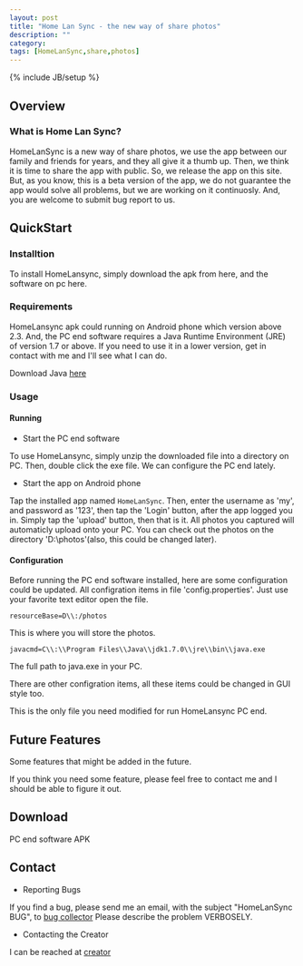 ```yaml
---
layout: post
title: "Home Lan Sync - the new way of share photos"
description: ""
category: 
tags: [HomeLanSync,share,photos]
---
```

{% include JB/setup %}

## Overview

### What is Home Lan Sync?

HomeLanSync is a new way of share photos, we use the app between our family and friends for years, and they all give it a thumb up. Then, we think it is time to share the app with public. So, we release the app on this site. But, as you know, this is a beta version of the app, we do not guarantee the app would solve all problems, but we are working on it continuosly. And, you are welcome to submit bug report to us.

## QuickStart

### Installtion

To install HomeLansync, simply download the apk from here, and the software on pc here.

### Requirements

HomeLansync apk could running on Android phone which version above 2.3.
And, the PC end software requires a Java Runtime Environment (JRE) of version 1.7 or above. If you need to use it in a lower version, get in contact with me and I'll see what I can do.

Download Java [here](http://java.com/)

### Usage

#### Running

- Start the PC end software

To use HomeLansync, simply unzip the downloaded file  into a directory on PC. Then, double click the exe file.
We can configure the PC end lately.

- Start the app on Android phone

Tap the installed app named `HomeLanSync`. Then, enter the username as 'my', and password as '123', then tap the 'Login' button, after the app logged you in. Simply tap the 'upload' button, then that is it. All photos you captured will automaticly upload onto your PC. You can check out the photos on the directory 'D:\photos'(also, this could be changed later).


#### Configuration
   
Before running the PC end software installed, here are some configuration could be updated. All configration items in file 'config.properties'. Just use your favorite text editor open the file.

    resourceBase=D\\:/photos

This is where you will store the photos.

    javacmd=C\\:\\Program Files\\Java\\jdk1.7.0\\jre\\bin\\java.exe

The full path to java.exe in your PC.

There are other configration items, all these items could be changed in GUI style too.

This is the only file you need modified for run HomeLansync PC end.


## Future Features

Some features that might be added in the future.

If you think you need some feature, please feel free to contact me and I should be able to figure it out.

## Download

PC end software
APK

## Contact

- Reporting Bugs 

If you find a bug, please send me an email, with the subject "HomeLanSync BUG", to [bug collector](mailto:jasen.yin@gmail.com)
Please describe the problem VERBOSELY.

 - Contacting the Creator 

I can be reached at [creator](mailto:jasen.yin@gmail.com)
